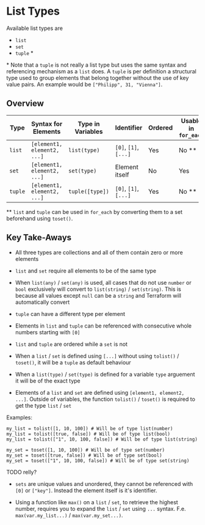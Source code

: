 # List Types

Available list types are

- `list`
- `set`
- `tuple` \*

\* Note that a `tuple` is not really a list type but uses the same syntax and referencing mechanism as a `list` does. A `tuple` is per definition a structural type used to group elements that belong together without the use of key value pairs. An example would be `["Philipp", 31, "Vienna"]`.

## Overview

| Type    | Syntax for Elements         | Type in Variables | Identifier            | Ordered | Usable in `for_each` |
| ------- | --------------------------- | ----------------- | --------------------- | ------- | -------------------- |
| `list`  | `[element1, element2, ...]` | `list(type)`      | `[0]`, `[1]`, `[...]` | Yes     | No \*\*              |
| `set`   | `[element1, element2, ...]` | `set(type)`       | Element itself        | No      | Yes                  |
| `tuple` | `[element1, element2, ...]` | `tuple([type])`   | `[0]`, `[1]`, `[...]` | Yes     | No \*\*              |

\*\* `list` and `tuple` can be used in `for_each` by converting them to a set beforehand using `toset()`.

## Key Take-Aways

- All three types are collections and all of them contain zero or more elements

- `list` and `set` require all elements to be of the same type

- When `list(any)` / `set(any)` is used, all cases that do not use `number` or `bool` exclusively will convert to `list(string)` / `set(string)`. This is because all values except `null` can be a `string` and Terraform will automatically convert

- `tuple` can have a different type per element

- Elements in `list` and `tuple` can be referenced with consecutive whole numbers starting with `[0]`

- `list` and `tuple` are ordered while a `set` is not

- When a `list` / `set` is defined using `[...]` without using `tolist()` / `toset()`, it will be a `tuple` as default behaviour

- When a `list(type)` / `set(type)` is defined for a variable `type` arguement it will be of the exact type

- Elements of a `list` and `set` are defined using `[element1, element2, ...]`. Outside of variables, the function `tolist()` / `toset()` is required to get the type `list` / `set`

Examples:

```hcl
my_list = tolist([1, 10, 100]) # Will be of type list(number)
my_list = tolist([true, false]) # Will be of type list(bool)
my_list = tolist(["1", 10, 100, false]) # Will be of type list(string)

my_set = toset([1, 10, 100]) # Will be of type set(number)
my_set = toset([true, false]) # Will be of type set(bool)
my_set = toset(["1", 10, 100, false]) # Will be of type set(string)
```

TODO relly?

- `sets` are unique values and unordered, they cannot be referenced with `[0]` or `["key"]`. Instead the element itself is it's identifier.

- Using a function like `max()` on a `list` / `set`, to retrieve the highest number, requires you to expand the `list` / `set` using `...` syntax. F.e. `max(var.my_list...)` / `max(var.my_set...)`.
